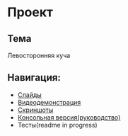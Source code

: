 # Проект

## Тема
Левосторонняя куча

## Навигация:
- [Слайды](https://www.slideshare.net/ssuser7e3173/ss-129386673)
- [Видеодемонстрация](https://drive.google.com/file/d/1Pzt2YPQ2_Ga-GfuPmsVtnMpTskUlS7pa/view?usp=sharing)
- [Скриншоты](https://github.com/BaLiKfromUA/project_advance_1/tree/master/docs/screenshots)
- [Консольная версия(руководство)](https://github.com/BaLiKfromUA/project_advance_1/blob/master/consoleApp/README.md)
- Тесты(readme in progress)

